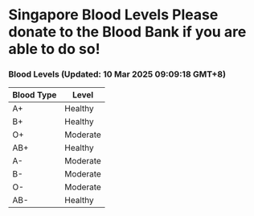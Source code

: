 Singapore Blood Levels
 Please donate to the Blood Bank if you are able to do so!
================================================================================================================================

### Blood Levels (Updated: 10 Mar 2025 09:09:18 GMT+8)
| Blood Type | Level     |
|------------|-----------|
| A+     | Healthy |
| B+     | Healthy |
| O+     | Moderate |
| AB+     | Healthy |
| A-     | Moderate |
| B-     | Moderate |
| O-     | Moderate |
| AB-     | Healthy |
